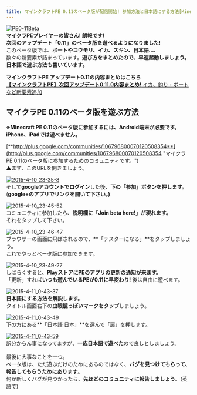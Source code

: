 ```yaml
---
title: マインクラフトPE 0.11のベータ版が配信開始! 参加方法と日本語にする方法[Minecraft PE]
---
```


[![PE0-11Beta](https://cdn-ak.f.st-hatena.com/images/fotolife/s/sasigume/20210208/20210208164624.png)](#e/4/e44bb48d.png "PE0-11Beta")  
**マイクラPEプレイヤーの皆さん! 朗報です!  
**次回のアップデート「0.11」のベータ版を遊べるようになりました!****  
このベータ版では、**ボートやコウモリ、イカ、スキン、日本語….**  
数々の新要素が詰まっています。**遊び方をまとめたので、早速起動しましょう。  
日本語で遊ぶ方法も書いています。** 

**マインクラフトPE アップデート0.11の内容まとめはこちら**  
[**【マインクラフトPE】次回アップデート0.11.0内容まとめ!** イカ、釣り・ボートなど新要素追加](/43002068/)

## マイクラPE 0.11のベータ版を遊ぶ方法

**※Minecraft PE 0.11のベータ版に参加するには、Android端末が必要です。  
iPhone、iPadでは遊べません。**

[**http://plus.google.com/communities/106796800070120508354**](http://plus.google.com/communities/106796800070120508354 "マイクラPE 0.11のベータ版に参加するためのコミュニティです。")  
▲まず、このURLを開きましょう。

[![2015-4-10_23-35-8](https://cdn-ak.f.st-hatena.com/images/fotolife/s/sasigume/20210208/20210208151158.jpg)](#9/1/91f5bcc4.jpg "2015-4-10_23-35-8")  
そして**googleアカウントでログイン**した後、**下の「参加」ボタンを押します。**  
(**google+のアプリでリンクを開いて下さい。)**

![2015-4-10_23-45-52](https://cdn-ak.f.st-hatena.com/images/fotolife/s/sasigume/20210208/20210208155438.jpg)  
コミュニティに参加したら、**説明欄に「Join beta here!」が現れます。**  
それをタップして下さい。

![2015-4-10_23-46-47](https://cdn-ak.f.st-hatena.com/images/fotolife/s/sasigume/20210208/20210208132333.jpg)  
ブラウザーの画面に飛ばされるので、**「テスターになる」**をタップしましょう。  
これでやっとベータ版に参加できます。

![2015-4-10_23-49-27](https://cdn-ak.f.st-hatena.com/images/fotolife/s/sasigume/20210208/20210208151257.jpg)  
しばらくすると、**PlayストアにPEのアプリの更新の通知が来ます。**  
「更新」すれば**いつも遊んでいるPEが0.11に早変わり!** 後は自由に遊べます。

![2015-4-11_0-43-37](https://cdn-ak.f.st-hatena.com/images/fotolife/s/sasigume/20210208/20210208174734.jpg)  
**日本語にする方法を解説します。**  
タイトル画面右下の**虫眼鏡っぽいマークをタップ**しましょう。

[![2015-4-11_0-43-49](https://cdn-ak.f.st-hatena.com/images/fotolife/s/sasigume/20210208/20210208151503.jpg)](#9/4/94c50c31.jpg "2015-4-11_0-43-49")  
下の方にある**「日本語 日本」**を選んで「戻」を押します。

[![2015-4-11_0-43-59](https://cdn-ak.f.st-hatena.com/images/fotolife/s/sasigume/20210208/20210208131212.jpg)](#1/b/1b5d50fe.jpg "2015-4-11_0-43-59")  
訳分からん事になってますが、**一応日本語で遊べた**ので良しとしましょう。  
   
最後に大事なことを一つ。  
ベータ版は、ただ遊ぶだけのためにあるのではなく、**バグを見つけてもらって、報告してもらうためにあります**。  
何か新しくバグが見つかったら、**先ほどのコミュニティに報告しましょう**。(英語で)

